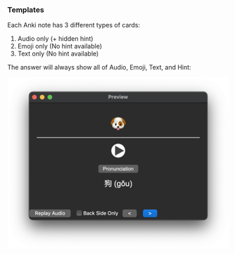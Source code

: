 ### Templates

Each Anki note has 3 different types of cards:

1. Audio only (+ hidden hint)
2. Emoji only (No hint available)
3. Text only (No hint available)

The answer will always show all of Audio, Emoji, Text, and Hint:

![answer](../../www/screenshots/answer.png)
